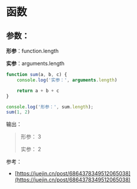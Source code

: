 # 函数



## 参数：

**形参**：function.length

**实参**：arguments.length

```javascript
function sum(a, b, c) {
    console.log('实参：', arguments.length)

    return a + b + c
}

console.log('形参：', sum.length);
sum(1, 2)
```

输出：

> 形参： 3&#x20;
>
> 实参： 2





参考：

* [https://juejin.cn/post/6864378349512065038](https://juejin.cn/post/6864378349512065038)
